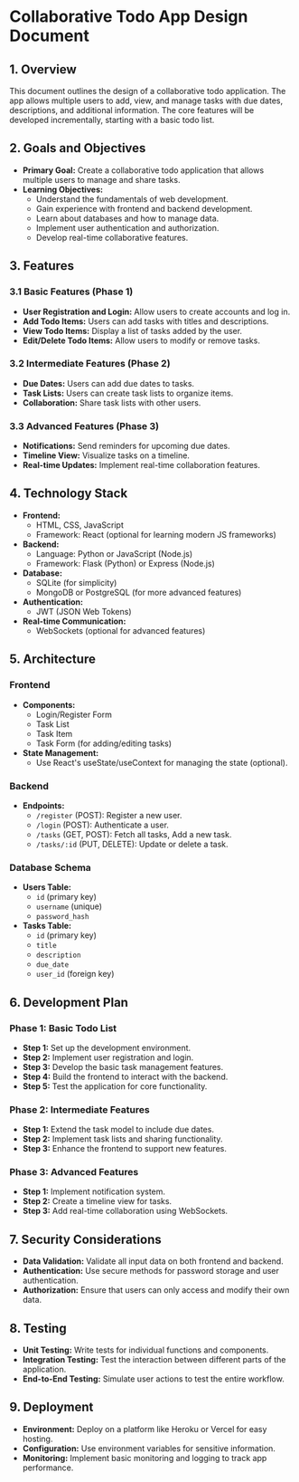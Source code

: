 # Collaborative Todo App Design Document

## 1. Overview

This document outlines the design of a collaborative todo application. The app allows multiple users to add, view, and manage tasks with due dates, descriptions, and additional information. The core features will be developed incrementally, starting with a basic todo list.

## 2. Goals and Objectives

- **Primary Goal:** Create a collaborative todo application that allows multiple users to manage and share tasks.
- **Learning Objectives:**
  - Understand the fundamentals of web development.
  - Gain experience with frontend and backend development.
  - Learn about databases and how to manage data.
  - Implement user authentication and authorization.
  - Develop real-time collaborative features.

## 3. Features

### 3.1 Basic Features (Phase 1)
- **User Registration and Login:** Allow users to create accounts and log in.
- **Add Todo Items:** Users can add tasks with titles and descriptions.
- **View Todo Items:** Display a list of tasks added by the user.
- **Edit/Delete Todo Items:** Allow users to modify or remove tasks.

### 3.2 Intermediate Features (Phase 2)
- **Due Dates:** Users can add due dates to tasks.
- **Task Lists:** Users can create task lists to organize items.
- **Collaboration:** Share task lists with other users.

### 3.3 Advanced Features (Phase 3)
- **Notifications:** Send reminders for upcoming due dates.
- **Timeline View:** Visualize tasks on a timeline.
- **Real-time Updates:** Implement real-time collaboration features.

## 4. Technology Stack

- **Frontend:**
  - HTML, CSS, JavaScript
  - Framework: React (optional for learning modern JS frameworks)
- **Backend:**
  - Language: Python or JavaScript (Node.js)
  - Framework: Flask (Python) or Express (Node.js)
- **Database:**
  - SQLite (for simplicity)
  - MongoDB or PostgreSQL (for more advanced features)
- **Authentication:**
  - JWT (JSON Web Tokens)
- **Real-time Communication:**
  - WebSockets (optional for advanced features)

## 5. Architecture

### Frontend
- **Components:** 
  - Login/Register Form
  - Task List
  - Task Item
  - Task Form (for adding/editing tasks)
- **State Management:** 
  - Use React's useState/useContext for managing the state (optional).

### Backend
- **Endpoints:**
  - `/register` (POST): Register a new user.
  - `/login` (POST): Authenticate a user.
  - `/tasks` (GET, POST): Fetch all tasks, Add a new task.
  - `/tasks/:id` (PUT, DELETE): Update or delete a task.

### Database Schema
- **Users Table:**
  - `id` (primary key)
  - `username` (unique)
  - `password_hash`
- **Tasks Table:**
  - `id` (primary key)
  - `title`
  - `description`
  - `due_date`
  - `user_id` (foreign key)

## 6. Development Plan

### Phase 1: Basic Todo List
- **Step 1:** Set up the development environment.
- **Step 2:** Implement user registration and login.
- **Step 3:** Develop the basic task management features.
- **Step 4:** Build the frontend to interact with the backend.
- **Step 5:** Test the application for core functionality.

### Phase 2: Intermediate Features
- **Step 1:** Extend the task model to include due dates.
- **Step 2:** Implement task lists and sharing functionality.
- **Step 3:** Enhance the frontend to support new features.

### Phase 3: Advanced Features
- **Step 1:** Implement notification system.
- **Step 2:** Create a timeline view for tasks.
- **Step 3:** Add real-time collaboration using WebSockets.

## 7. Security Considerations

- **Data Validation:** Validate all input data on both frontend and backend.
- **Authentication:** Use secure methods for password storage and user authentication.
- **Authorization:** Ensure that users can only access and modify their own data.

## 8. Testing

- **Unit Testing:** Write tests for individual functions and components.
- **Integration Testing:** Test the interaction between different parts of the application.
- **End-to-End Testing:** Simulate user actions to test the entire workflow.

## 9. Deployment

- **Environment:** Deploy on a platform like Heroku or Vercel for easy hosting.
- **Configuration:** Use environment variables for sensitive information.
- **Monitoring:** Implement basic monitoring and logging to track app performance.
